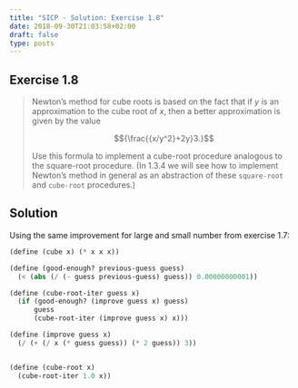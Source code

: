 ```yaml
---
title: "SICP - Solution: Exercise 1.8"
date: 2018-09-30T21:03:58+02:00
draft: false
type: posts
---
```


## Exercise 1.8

> Newton’s method for cube roots is based on the fact that if $y$ is an approximation to the cube root of $x$, then a better approximation is given by the value
>
> $${\frac{{x/y^2}+2y}3.}$$
>
> Use this formula to implement a cube-root procedure analogous to the square-root procedure. (In 1.3.4 we will see how to implement Newton’s method in general as an abstraction of these `square-root` and `cube-root` procedures.)

## Solution

Using the same improvement for large and small number from exercise 1.7:

```scheme
(define (cube x) (* x x x))

(define (good-enough? previous-guess guess)
  (< (abs (/ (- guess previous-guess) guess)) 0.00000000001))

(define (cube-root-iter guess x)
  (if (good-enough? (improve guess x) guess)
      guess
      (cube-root-iter (improve guess x) x)))

(define (improve guess x)
  (/ (+ (/ x (* guess guess)) (* 2 guess)) 3))


(define (cube-root x)
  (cube-root-iter 1.0 x))
```
